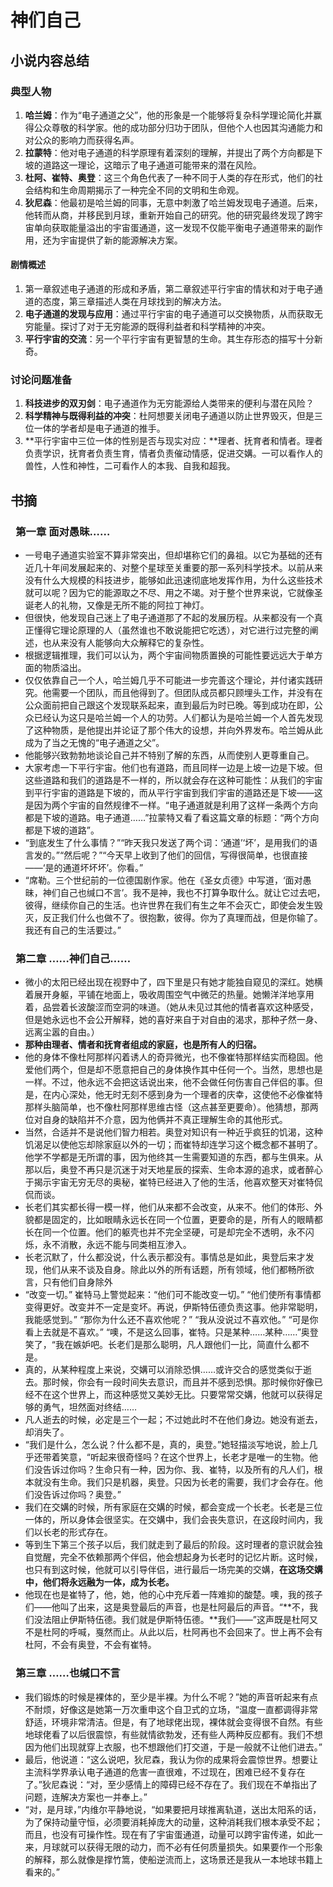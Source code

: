 # 神们自己

## 小说内容总结

### 典型人物
1. **哈兰姆**：作为“电子通道之父”，他的形象是一个能够将复杂科学理论简化并赢得公众尊敬的科学家。他的成功部分归功于团队，但他个人也因其沟通能力和对公众的影响力而获得名声。
2. **拉蒙特**：他对电子通道的科学原理有着深刻的理解，并提出了两个方向都是下坡的道路这一理论，这暗示了电子通道可能带来的潜在风险。
3. **杜阿、崔特、奥登**：这三个角色代表了一种不同于人类的存在形式，他们的社会结构和生命周期揭示了一种完全不同的文明和生命观。
4. **狄尼森**：他最初是哈兰姆的同事，无意中刺激了哈兰姆发现电子通道。后来，他转而从商，并移民到月球，重新开始自己的研究。他的研究最终发现了跨宇宙单向获取能量溢出的宇宙蛋通道，这一发现不仅能平衡电子通道带来的副作用，还为宇宙提供了新的能源解决方案。

#### 剧情概述
1. 第一章叙述电子通道的形成和矛盾，第二章叙述平行宇宙的情状和对于电子通道的态度，第三章描述人类在月球找到的解决方法。
2. **电子通道的发现与应用**：通过平行宇宙的电子通道可以交换物质，从而获取无穷能量。探讨了对于无穷能源的既得利益者和科学精神的冲突。
3. **平行宇宙的交流**：另一个平行宇宙有更智慧的生命。其生存形态的描写十分新奇。

### 讨论问题准备

1. **科技进步的双刃剑**：电子通道作为无穷能源给人类带来的便利与潜在风险？
2. **科学精神与既得利益的冲突**：杜阿想要关闭电子通道以防止世界毁灭，但是三位一体的学者却是电子通道的推手。
3. **平行宇宙中三位一体的性别是否与现实对应：**理者、抚育者和情者。理者负责学识，抚育者负责生育，情者负责催动情感，促进交媾。一可以看作人的兽性，人性和神性，二可看作人的本我、自我和超我。

## 书摘

###  **第一章 面对愚昧……**

- 一号电子通道实验室不算非常突出，但却堪称它们的鼻祖。以它为基础的还有近几十年间发展起来的、对整个星球至关重要的那一系列科学技术。以前从来没有什么大规模的科技进步，能够如此迅速彻底地发挥作用，为什么这些技术就可以呢？因为它的能源取之不尽、用之不竭。对于整个世界来说，它就像圣诞老人的礼物，又像是无所不能的阿拉丁神灯。
- 但很快，他发现自己迷上了电子通道那了不起的发展历程。从来都没有一个真正懂得它理论原理的人（虽然谁也不敢说能把它吃透），对它进行过完整的阐述，也从来没有人能够向大众解释它的复杂性。
- 根据逻辑推理，我们可以认为，两个宇宙间物质置换的可能性要远远大于单方面的物质溢出。
- 仅仅依靠自己一个人，哈兰姆几乎不可能进一步完善这个理论，并付诸实践研究。他需要一个团队，而且他得到了。但团队成员都只顾埋头工作，并没有在公众面前把自己跟这个发现联系起来，直到最后为时已晚。等到成功在即，公众已经认为这只是哈兰姆一个人的功劳。人们都认为是哈兰姆一个人首先发现了这种物质，是他提出并论证了那个伟大的设想，并向外界发布。哈兰姆从此成为了当之无愧的“电子通道之父”。
- 他能够兴致勃勃地谈论自己并不特别了解的东西，从而使别人更尊重自己。
- 大家考虑一下平行宇宙。他们也有道路，而且同样一边是上坡一边是下坡。但这些道路和我们的道路是不一样的，所以就会存在这种可能性：从我们的宇宙到平行宇宙的道路是下坡的，而从平行宇宙到我们宇宙的道路还是下坡——这是因为两个宇宙的自然规律不一样。“电子通道就是利用了这样一条两个方向都是下坡的道路。电子通道……”拉蒙特又看了看这篇文章的标题：“两个方向都是下坡的道路”。
- “到底发生了什么事情？”“昨天我只发送了两个词：‘通道’‘坏’，是用我们的语言发的。”“然后呢？”“今天早上收到了他们的回信，写得很简单，也很直接——‘是的通道坏坏坏’。你看。”
- “席勒。三个世纪前的一位德国剧作家。他在《圣女贞德》中写道，‘面对愚昧，神们自己也缄口不言’。我不是神，我也不打算争取什么。就让它过去吧，彼得，继续你自己的生活。也许世界在我们有生之年不会灭亡，即使会发生毁灭，反正我们什么也做不了。很抱歉，彼得。你为了真理而战，但是你输了。我还有自己的生活要过。”

###  **第二章 ……神们自己……**

- 微小的太阳已经出现在视野中了，四下里是只有她才能独自窥见的深红。她横着展开身躯，平铺在地面上，吸收周围空气中微茫的热量。她懒洋洋地享用着，品尝着长波酸涩而空洞的味道。（她从未见过其他的情者喜欢这种感受，但是她永远也不会公开解释，她的喜好来自于对自由的渴求，那种孑然一身、远离尘嚣的自由。）
- **那种由理者、情者和抚育者组成的家庭，也是所有人的归宿。**
- 他的身体不像杜阿那样闪着诱人的奇异微光，也不像崔特那样结实而稳固。他爱他们两个，但是却不愿意把自己的身体换作其中任何一个。当然，思想也是一样。不过，他永远不会把这话说出来，他不会做任何伤害自己伴侣的事。但是，在内心深处，他无时无刻不感到身为一个理者的庆幸，这使他不必像崔特那样头脑简单，也不像杜阿那样思维古怪（这点甚至更要命）。他猜想，那两位对自身的缺陷并不介意，因为他俩并不真正理解生命的其他形式。
- 当然，合适并不是说他们智力相若。奥登对知识有一种近乎疯狂的饥渴，这种饥渴足以使他忘却除家庭以外的一切；而崔特却连学习这个概念都不甚明了。他学不学都是无所谓的事，因为他终其一生需要知道的东西，都与生俱来。从那以后，奥登不再只是沉迷于对天地星辰的探索、生命本源的追求，或者醉心于揭示宇宙无穷无尽的奥秘，崔特已经进入了他的生活，他喜欢整天对崔特侃侃而谈。
- 长老们其实都长得一模一样，他们从来都不会改变，从来不。他们的体形、外貌都是固定的，比如眼睛永远长在同一个位置，更要命的是，所有人的眼睛都长在同一个位置。他们的躯壳也并不完全坚硬，可是却完全不透明，永不闪烁，永不消散，永远不能与同类相互渗入。
- 长老沉默了，什么都没说，什么表示都没有。事情总是如此，奥登后来才发现，他们从来不谈及自身。除此以外的所有话题，所有领域，他们都畅所欲言，只有他们自身除外
- “改变一切。” 崔特马上警觉起来：“他们可不能改变一切。” “他们使所有事情都变得更好。改变并不一定是变坏。再说，伊斯特伍德负责这事。他非常聪明，我能感觉到。” “那你为什么还不喜欢他呢？” “我从没说过不喜欢他。” “可是你看上去就是不喜欢。” “噢，不是这么回事，崔特。只是某种……某种……”奥登笑了，“我在嫉妒吧。长老们是那么聪明，凡人跟他们一比，简直什么都不是。
- 真的，从某种程度上来说，交媾可以消除恐惧……或许交合的感觉类似于逝去。那时候，你会有一段时间失去意识，而且并不感到恐惧。那时候你好像已经不在这个世界上，而这种感觉又美妙无比。只要常常交媾，他就可以获得足够的勇气，坦然面对终结……
- 凡人逝去的时候，必定是三个一起；不过她此时不在他们身边。她没有逝去，却消失了。
- “我们是什么，怎么说？什么都不是，真的，奥登。”她轻描淡写地说，脸上几乎还带着笑意，“听起来很奇怪吗？在这个世界上，长老才是唯一的生物。他们没告诉过你吗？生命只有一种，因为你、我、崔特，以及所有的凡人们，根本就没有生命。我们只是机器，奥登。只因为长老的需要，我们才会存在。他们没告诉过你吗？奥登。”
- 我们在交媾的时候，所有家庭在交媾的时候，都会变成一个长老。长老是三位一体的，所以身体会很坚实。在交媾中，我们会丧失意识，在这段时间内，我们以长老的形式存在。
- 等到生下第三个孩子以后，我们就走到了最后的阶段。这时理者的意识就会独自觉醒，完全不依赖那两个伴侣，他会想起身为长老时的记忆片断。这时候，也只有到这时候，他就可以引导伴侣，进行最后一场完美的交媾，**在这场交媾中，他们将永远融为一体，成为长老。**
- 他现在也是崔特了，他，她，他的心中充斥着一阵难抑的酸楚。噢，我的孩子们——他叫了出来，这是奥登最后的声音，也是杜阿最后的声音。“**不，我们没法阻止伊斯特伍德。我们就是伊斯特伍德。**我们——”这声既是杜阿又不是杜阿的呼喊，戛然而止。从此以后，杜阿再也不会回来了。世上再不会有杜阿，不会有奥登，不会有崔特。

###  **第三章 ……也缄口不言**

- 我们锻炼的时候是裸体的，至少是半裸。为什么不呢？”她的声音听起来有点不耐烦，好像这是她第一万次重申这个自卫式的立场，“温度一直都调得非常舒适，环境非常清洁。但是，有了地球佬出现，裸体就会变得很不自然。有些地球佬看了以后很震惊，有些就情欲勃发，还有些人两种反应都有。我们不想因为他们出现就穿上衣服，也不想跟他们打交道，于是一般就不让他们进去。”
- 最后，他说道：“这么说吧，狄尼森，我认为你的成果将会震惊世界。想要让主流科学界承认电子通道的危害一直很难，不过现在，困难已经不复存在了。”狄尼森说：“对，至少感情上的障碍已经不存在了。我们现在不单指出了问题，连解决方案也一并奉上。”
- “对，是月球，”内维尔平静地说，“如果要把月球推离轨道，送出太阳系的话，为了保持动量守恒，必须要消耗掉庞大的动量，这种消耗我们根本承受不起；而且，也没有可操作性。现在有了宇宙蛋通道，动量可以跨宇宙传递，如此一来，月球就可以获得无限的动力，而不必有任何质量损失。如果要作一个形象的解释，那么就像是撑竹篙，使船逆流而上，这场景还是我从一本地球书籍上看来的。”